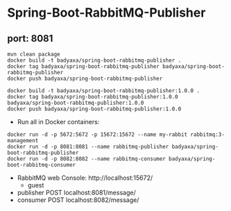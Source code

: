 # Spring-Boot-RabbitMQ-Publisher

##   port: 8081

```
mvn clean package
docker build -t badyaxa/spring-boot-rabbitmq-publisher .
docker tag badyaxa/spring-boot-rabbitmq-publisher badyaxa/spring-boot-rabbitmq-publisher
docker push badyaxa/spring-boot-rabbitmq-publisher
```

```
docker build -t badyaxa/spring-boot-rabbitmq-publisher:1.0.0 .
docker tag badyaxa/spring-boot-rabbitmq-publisher:1.0.0 badyaxa/spring-boot-rabbitmq-publisher:1.0.0
docker push badyaxa/spring-boot-rabbitmq-publisher:1.0.0
```

* Run all in Docker containers:
```ssh
docker run -d -p 5672:5672 -p 15672:15672 --name my-rabbit rabbitmq:3-management
docker run -d -p 8081:8081 --name rabbitmq-publisher badyaxa/spring-boot-rabbitmq-publisher
docker run -d -p 8082:8082 --name rabbitmq-consumer badyaxa/spring-boot-rabbitmq-consumer
```


* RabbitMQ web Console: http://localhost:15672/
    - guest
* publisher POST localhost:8081/message/
* consumer POST localhost:8082/message/
